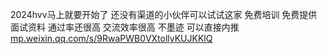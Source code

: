 
2024hvv马上就要开始了 还没有渠道的小伙伴可以试试这家 免费培训 免费提供面试资料 通过率还很高 交流效率很高 不墨迹 可以直接内推 
[mp.weixin.qq.com/s/9RwaPWB0VXtollyKUJKKlQ](https://mp.weixin.qq.com/s/9RwaPWB0VXtollyKUJKKlQ)
